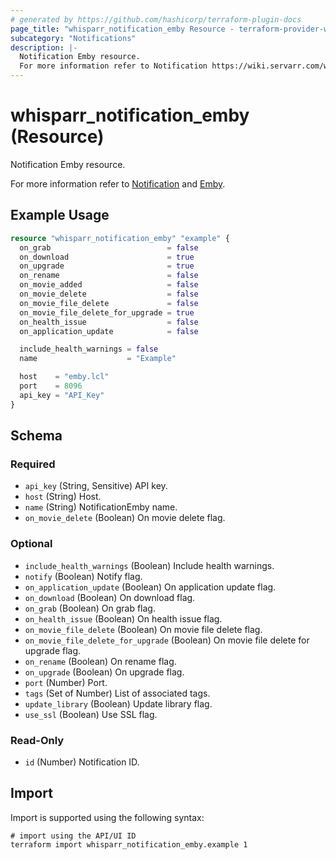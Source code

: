 ```yaml
---
# generated by https://github.com/hashicorp/terraform-plugin-docs
page_title: "whisparr_notification_emby Resource - terraform-provider-whisparr"
subcategory: "Notifications"
description: |-
  Notification Emby resource.
  For more information refer to Notification https://wiki.servarr.com/whisparr/settings#connect and Emby https://wiki.servarr.com/whisparr/supported#mediabrowser.
---
```


# whisparr_notification_emby (Resource)

<!-- subcategory:Notifications -->Notification Emby resource.
For more information refer to [Notification](https://wiki.servarr.com/whisparr/settings#connect) and [Emby](https://wiki.servarr.com/whisparr/supported#mediabrowser).

## Example Usage

```terraform
resource "whisparr_notification_emby" "example" {
  on_grab                          = false
  on_download                      = true
  on_upgrade                       = true
  on_rename                        = false
  on_movie_added                   = false
  on_movie_delete                  = false
  on_movie_file_delete             = false
  on_movie_file_delete_for_upgrade = true
  on_health_issue                  = false
  on_application_update            = false

  include_health_warnings = false
  name                    = "Example"

  host    = "emby.lcl"
  port    = 8096
  api_key = "API_Key"
}
```

<!-- schema generated by tfplugindocs -->
## Schema

### Required

- `api_key` (String, Sensitive) API key.
- `host` (String) Host.
- `name` (String) NotificationEmby name.
- `on_movie_delete` (Boolean) On movie delete flag.

### Optional

- `include_health_warnings` (Boolean) Include health warnings.
- `notify` (Boolean) Notify flag.
- `on_application_update` (Boolean) On application update flag.
- `on_download` (Boolean) On download flag.
- `on_grab` (Boolean) On grab flag.
- `on_health_issue` (Boolean) On health issue flag.
- `on_movie_file_delete` (Boolean) On movie file delete flag.
- `on_movie_file_delete_for_upgrade` (Boolean) On movie file delete for upgrade flag.
- `on_rename` (Boolean) On rename flag.
- `on_upgrade` (Boolean) On upgrade flag.
- `port` (Number) Port.
- `tags` (Set of Number) List of associated tags.
- `update_library` (Boolean) Update library flag.
- `use_ssl` (Boolean) Use SSL flag.

### Read-Only

- `id` (Number) Notification ID.

## Import

Import is supported using the following syntax:

```shell
# import using the API/UI ID
terraform import whisparr_notification_emby.example 1
```
